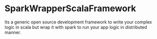 # SparkWrapperScalaFramework
Its a generic open source development framework to write your complex logic in scala but wrap it with spark to run your app logic in distributed manner.
